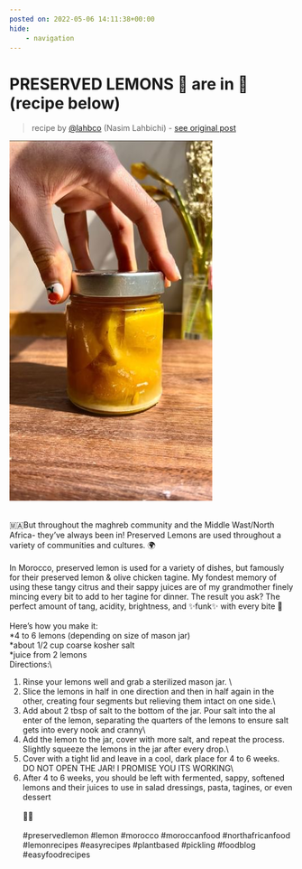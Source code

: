 ```yaml
---
posted on: 2022-05-06 14:11:38+00:00
hide:
    - navigation
---
```


# PRESERVED LEMONS 🍋 are in 🫦 (recipe below) 

> recipe by [@lahbco](https://www.instagram.com/lahbco/) 
(Nasim Lahbichi) - [see original post](https://instagram.com/p/CdOC9AdFYY_)

![](../img/lahbco_06-05-2022_1405.png)

\
🇲🇦But throughout the maghreb community and the Middle Wast/North Africa- they’ve always been in! Preserved Lemons are used throughout a variety of communities and cultures. 🌍\
\
In Morocco, preserved lemon is used for a variety of dishes, but famously for their preserved lemon & olive chicken tagine. My fondest memory of using these tangy citrus and their sappy juices are of my grandmother finely mincing every bit to add to her tagine for dinner. The result you ask? The perfect amount of tang, acidity, brightness, and ✨funk✨ with every bite 🫦\
\
Here’s how you make it:\
*4 to 6 lemons (depending on size of mason jar)\
*about 1/2 cup coarse kosher salt\
*juice from 2 lemons\
Directions:\
1. Rinse your lemons well and grab a sterilized mason jar. \
2. Slice the lemons in half in one direction and then in half again in the other, creating four segments but relieving them intact on one side.\
3. Add about 2 tbsp of salt to the bottom of the jar. Pour salt into the al enter of the lemon, separating the quarters of the lemons to ensure salt gets into every nook and cranny\
3. Add the lemon to the jar, cover with more salt, and repeat the process. Slightly squeeze the lemons in the jar after every drop.\
4. Cover with a tight lid and leave in a cool, dark place for 4 to 6 weeks. DO NOT OPEN THE JAR! I PROMISE YOU ITS WORKING\
5. After 4 to 6 weeks, you should be left with fermented, sappy, softened lemons and their juices to use in salad dressings, pasta, tagines, or even dessert\
\
🫶🏻\
\
\#preservedlemon \#lemon \#morocco \#moroccanfood \#northafricanfood \#lemonrecipes \#easyrecipes \#plantbased \#pickling \#foodblog \#easyfoodrecipes 